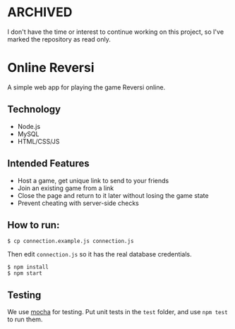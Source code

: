 # ARCHIVED

I don't have the time or interest to continue working on this project, so I've
marked the repository as read only.

# Online Reversi

A simple web app for playing the game Reversi online.

## Technology

* Node.js
* MySQL
* HTML/CSS/JS

## Intended Features

* Host a game, get unique link to send to your friends
* Join an existing game from a link
* Close the page and return to it later without losing the game state
* Prevent cheating with server-side checks

## How to run:

```
$ cp connection.example.js connection.js
```

Then edit `connection.js` so it has the real database credentials.

```
$ npm install
$ npm start
```

## Testing

We use [mocha](https://mochajs.org/) for testing. Put unit tests in the `test`
folder, and use `npm test` to run them.
